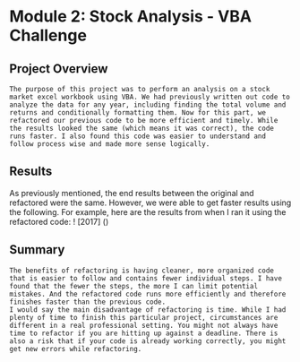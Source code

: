 # Module 2: Stock Analysis - VBA Challenge
## Project Overview
	The purpose of this project was to perform an analysis on a stock market excel workbook using VBA. We had previously written out code to analyze the data for any year, including finding the total volume and returns and conditionally formatting them. Now for this part, we refactored our previous code to be more efficient and timely. While the results looked the same (which means it was correct), the code runs faster. I also found this code was easier to understand and follow process wise and made more sense logically. 
## Results
As previously mentioned, the end results between the original and refactored were the same. However, we were able to get faster results using the following. 
For example, here are the results from when I ran it using the refactored code:
! [2017] ()

## Summary
	The benefits of refactoring is having cleaner, more organized code that is easier to follow and contains fewer individual steps. I have found that the fewer the steps, the more I can limit potential mistakes. And the refactored code runs more efficiently and therefore finishes faster than the previous code.
	I would say the main disadvantage of refactoring is time. While I had plenty of time to finish this particular project, circumstances are different in a real professional setting. You might not always have time to refactor if you are hitting up against a deadline. There is also a risk that if your code is already working correctly, you might get new errors while refactoring. 
